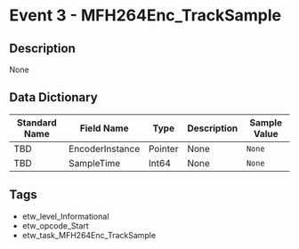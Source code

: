 # Event 3 - MFH264Enc_TrackSample

## Description
None

## Data Dictionary
|Standard Name|Field Name|Type|Description|Sample Value|
|---|---|---|---|---|
|TBD|EncoderInstance|Pointer|None|`None`|
|TBD|SampleTime|Int64|None|`None`|

## Tags
* etw_level_Informational
* etw_opcode_Start
* etw_task_MFH264Enc_TrackSample